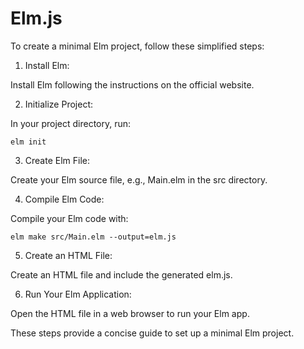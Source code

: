 # Elm.js

To create a minimal Elm project, follow these simplified steps:

1. Install Elm:

Install Elm following the instructions on the official website.

2. Initialize Project:

In your project directory, run:

```elm init```

3. Create Elm File:

Create your Elm source file, e.g., Main.elm in the src directory.

4. Compile Elm Code:

Compile your Elm code with:

```elm make src/Main.elm --output=elm.js```

5. Create an HTML File:

Create an HTML file and include the generated elm.js.

6. Run Your Elm Application:

Open the HTML file in a web browser to run your Elm app.

These steps provide a concise guide to set up a minimal Elm project.

